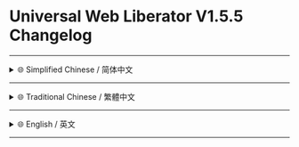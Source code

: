 <!--
# 建议在 [GitHub](https://github.com/MiPoNianYou/UserScripts/blob/main/Changelogs/Universal-Web-Liberator-Changelog.md) 查看完整日志 以获得最佳呈现效果 <br/> 建議在 [GitHub](https://github.com/MiPoNianYou/UserScripts/blob/main/Changelogs/Universal-Web-Liberator-Changelog.md) 查看完整日誌 以獲得最佳呈現效果 <br/> For The Most Accurate & Clear Presentation We Recommend Viewing The Full Changelog On [GitHub](https://github.com/MiPoNianYou/UserScripts/blob/main/Changelogs/Universal-Web-Liberator-Changelog.md)
-->

# Universal Web Liberator V1.5.5 Changelog

---

<details>
<summary>🌐 Simplified Chinese / 简体中文</summary>

## 🛠️ 效能逻辑优化

- **⚙️ 存储机制革新**
    - **🍃 轻量状态存储** - 优化了脚本激活状态的持久化方式 当禁用功能时 脚本将不再存储「禁用」标记 而是**直接移除相关的储存记录** 使得存储占用更小 逻辑更纯粹

- **⚡️ 响应性能提升**
    - **🚀 动态感知优化** - 对脚本监测页面内容动态添加的回调逻辑引入了**智能防抖处理** 优化了脚本对页面动态内容的响应方式 现在当页面元素频繁变动时 脚本不会立即对每次微小变化都执行清理操作 而是会等待一段短暂的稳定期后统一处理 显著**减少了不必要的计算开销** 提升了复杂页面的浏览流畅性和脚本的整体执行效率

</details>

---

<details>
<summary>🌐 Traditional Chinese / 繁體中文</summary>

## 🛠️ 效能邏輯優化

- **⚙️ 儲存機制革新**
    - **🍃 輕量狀態儲存** - 優化了腳本啟用狀態的持續性儲存方式 當停用功能時 腳本將不再儲存「停用」標記 而是**直接移除相關的儲存記錄** 使得儲存空間佔用更小 邏輯更純粹

- **⚡️ 回應效能提升**
    - **🚀 動態感應優化** - 對腳本監控頁面內容動態添加的回呼邏輯引入了**智慧防抖處理** 優化了腳本對頁面動態內容的回應方式 現在當頁面元素頻繁變動時 腳本不會立即對每次微小變化都執行清理操作 而是會等待一段短暫的穩定期間後統一處理 顯著**減少了不必要的運算開銷** 提升了複雜頁面的瀏覽流暢性與腳本的整體執行效率

</details>

---

<details>
<summary>🌐 English / 英文</summary>

## 🛠️ Performance & Logic Optimization

-   **⚙️ Revamped Storage Mechanism**
    -   **🍃 Lightweight State Storage** - Optimized the persistence of script activation states. When a feature is disabled, the script no longer stores a 'disabled' flag; instead, it **directly removes associated storage entries**. This results in a smaller storage footprint and more streamlined logic.

-   **⚡️ Responsiveness Enhancement**
    -   **🚀 Optimized Dynamic Content Handling** - Introduced **intelligent debouncing** to the script's callback logic for monitoring dynamically added page content. This refines how the script responds to dynamic page content. Now, when page elements undergo frequent changes, the script avoids executing cleanup operations for every minor alteration. Instead, it awaits a brief stabilization period to process these changes collectively. This significantly **reduces unnecessary computational overhead**, enhancing browsing fluidity on complex pages and improving overall script efficiency.

</details>

---
